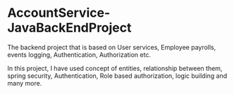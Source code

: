 # AccountService-JavaBackEndProject

The backend project that is based on User services, Employee payrolls, events logging, Authentication, Authorization etc.

In this project, I have used concept of entities, relationship between them, spring security, Authentication, Role based authorization, logic building and many more.


